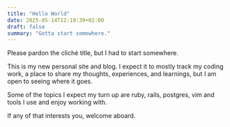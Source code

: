```yaml
---
title: "Hello World"
date: 2025-05-14T12:19:39+02:00
draft: false
summary: "Gotta start somewhere."
---
```


Please pardon the cliché title, but I had to start somewhere.

This is my new personal site and blog. I expect it to mostly track my coding work, a place to share my thoughts, experiences, and learnings, but I am open to seeing where it goes.

Some of the topics I expect my turn up are ruby, rails, postgres, vim and tools I use and enjoy working with.

If any of that interests you, welcome aboard.
